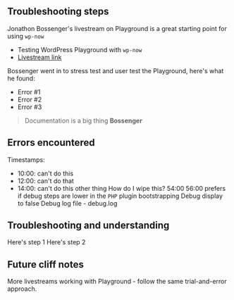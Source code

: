## Troubleshooting steps
Jonathon Bossenger's livestream on Playground is a great starting point for using `wp-now`
- Testing WordPress Playground with `wp-now`
- [Livestream link](https://wordpress.tv/2024/04/04/testing-wp-playground-with-wp-now/)

Bossenger went in to stress test and user test the Playground, here's what he found: 

- Error #1
- Error #2
- Error #3

> Documentation is a big thing
__Bossenger__


## Errors encountered
Timestamps: 
- 10:00: can't do this
- 12:00: can't do that
- 14:00: can't do this other thing
How do I wipe this? 54:00
56:00 prefers if debug steps are lower in the `PHP` plugin bootstrapping
Debug display to false
Debug log file - debug.log

## Troubleshooting and understanding
Here's step 1
Here's step 2

## Future cliff notes
More livestreams working with Playground - follow the same trial-and-error approach.

